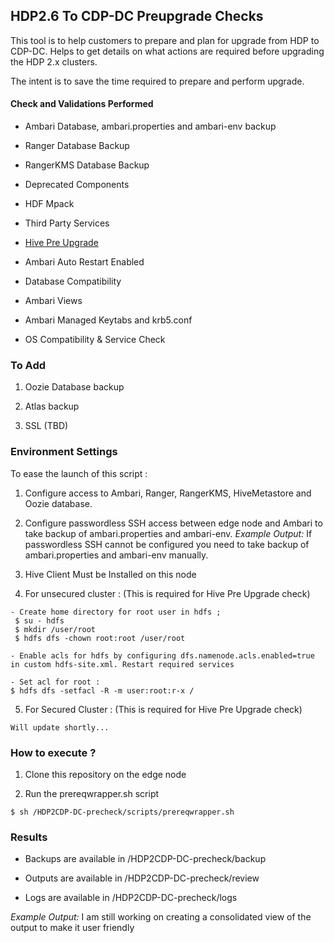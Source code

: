 ## HDP2.6 To CDP-DC Preupgrade Checks

This tool is to help customers to prepare and plan for upgrade from HDP to CDP-DC. Helps to get details on what actions are required before upgrading the HDP 2.x clusters.

The intent is to save the time required to prepare and perform upgrade. 


#### Check and Validations Performed

* Ambari Database, ambari.properties and ambari-env backup

* Ranger Database Backup

* RangerKMS Database Backup

* Deprecated Components

* HDF Mpack

* Third Party Services

* [Hive Pre Upgrade](https://github.com/dstreev/cloudera_upgrade_utils/blob/master/hive-sre/README.md)

* Ambari Auto Restart Enabled

* Database Compatibility 

* Ambari Views 

* Ambari Managed Keytabs and krb5.conf

* OS Compatibility & Service Check

### To Add 

1. Oozie Database backup

2. Atlas backup

3. SSL (TBD)

### Environment Settings

To ease the launch of this script :

1. Configure access to Ambari, Ranger, RangerKMS, HiveMetastore and Oozie database.

2. Configure passwordless SSH access between edge node and Ambari to take backup of ambari.properties and ambari-env. 
*Example Output:* If passwordless SSH cannot be configured you need to take backup of ambari.properties and ambari-env manually.

3. Hive Client Must be Installed on this node

4. For unsecured cluster : (This is required for Hive Pre Upgrade check)
```
- Create home directory for root user in hdfs ;
 $ su - hdfs 
 $ mkdir /user/root 
 $ hdfs dfs -chown root:root /user/root
 
- Enable acls for hdfs by configuring dfs.namenode.acls.enabled=true in custom hdfs-site.xml. Restart required services

- Set acl for root :
$ hdfs dfs -setfacl -R -m user:root:r-x /

```

5. For Secured Cluster : (This is required for Hive Pre Upgrade check)
```
Will update shortly...
```

### How to execute ?

1. Clone this repository on the edge node

2. Run the prereqwrapper.sh script 
```
$ sh /HDP2CDP-DC-precheck/scripts/prereqwrapper.sh
```

### Results 

- Backups are available in /HDP2CDP-DC-precheck/backup

- Outputs are available in /HDP2CDP-DC-precheck/review

- Logs are available in /HDP2CDP-DC-precheck/logs

*Example Output:* I am still working on creating a consolidated view of the output to make it user friendly

